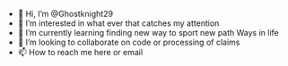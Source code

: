 - 👋 Hi, I’m @Ghostknight29
- 👀 I’m interested in what ever that catches my attention 
- 🌱 I’m currently learning finding new way to sport new path
Ways in life
- 💞️ I’m looking to collaborate on code or processing of claims
- 📫 How to reach me here or email

<!---
Ghostknight29/Ghostknight29 is a ✨ special ✨ repository because its `README.md` (this file) appears on your GitHub profile.
You can click the Preview link to take a look at your changes.
--->
